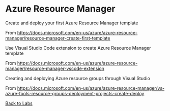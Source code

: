 # Azure Resource Manager
Create and deploy your first Azure Resource Manager template

From <https://docs.microsoft.com/en-us/azure/azure-resource-manager/resource-manager-create-first-template> 

Use Visual Studio Code extension to create Azure Resource Manager template

From <https://docs.microsoft.com/en-us/azure/azure-resource-manager/resource-manager-vscode-extension> 

Creating and deploying Azure resource groups through Visual Studio

From <https://docs.microsoft.com/en-us/azure/azure-resource-manager/vs-azure-tools-resource-groups-deployment-projects-create-deploy> 


[Back to Labs](./01Labs.MD)